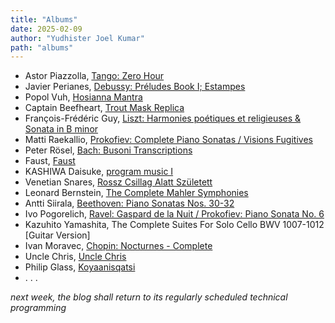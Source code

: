 ```yaml
---
title: "Albums"
date: 2025-02-09
author: "Yudhister Joel Kumar"
path: "albums"
---
```


- Astor Piazzolla, [Tango: Zero Hour](https://open.spotify.com/album/6NNvUtOmrKH7DlRUfnbx7d?si=l49CfoHlS3-hoVXrDv21VQ)
- Javier Perianes, [Debussy: Préludes Book I; Estampes](https://open.spotify.com/album/23tbqfAQEljnAv1QIsOupT?si=Dcg0AG45SwqkgbiL1N-TtA)
- Popol Vuh, [Hosianna Mantra](https://open.spotify.com/album/4Gvh60nRaiZhHhlIsJlD42?si=CaqQIIh-QFem-C5wYZrL5g)
- Captain Beefheart, [Trout Mask Replica](https://open.spotify.com/album/4dgAnIHFpnFdSBqpRZheHq?si=6Gpqq6RHROaawmHIAJDnOg)
- François-Frédéric Guy, [Liszt: Harmonies poétiques et religieuses & Sonata in B minor](https://open.spotify.com/album/5940qmbpthjoUESqMGuZlR?si=YyeHB4kiSPaMbpUS3y8J9w)
- Matti Raekallio, [Prokofiev: Complete Piano Sonatas / Visions Fugitives](https://open.spotify.com/album/1AAT6tE49DkszEs1bDeskI?si=SD0wGHjpS_WTvs7GYJlNwQ)
- Peter Rösel, [Bach: Busoni Transcriptions](https://open.spotify.com/album/6bVmC9ZrxJMRBUEWGUC3eF?si=F0848GQdQBufeuOEwwCIMA)
- Faust, [Faust](https://open.spotify.com/album/1ZFS7XZYHmyhTTs5QoZ1xA?si=CXwu7GxNQn6w6sBwirfNMg)
- KASHIWA Daisuke, [program music I](https://open.spotify.com/album/6Wx8t8cw8kF1P3USoiP32h?si=zFcIh-y4QtGej0QwxC-vkg)
- Venetian Snares, [Rossz Csillag Alatt Született](https://open.spotify.com/album/0bLh9voLnkyqeVVTcxofDd?si=iXwgGml8RHGsoFWP5EgCsA)
- Leonard Bernstein, [The Complete Mahler Symphonies](https://open.spotify.com/album/0Eu2XkhUwHtEzJKwzZ64D6?si=wA6kZk1_Q6G2by7ZsL0A2Q)
- Antti Siirala, [Beethoven: Piano Sonatas Nos. 30-32](https://open.spotify.com/album/5mAL60i1j6fFOIoznIlUKs?si=e4OMgZsqSnWM8n9XxKzkEw)
- Ivo Pogorelich, [Ravel: Gaspard de la Nuit / Prokofiev: Piano Sonata No. 6](https://open.spotify.com/album/5DiCgO6trcxIMjIP8mrUNS?si=k60rmnjaSTKGcOp5jtLmjQ)
- Kazuhito Yamashita, The Complete Suites For Solo Cello BWV 1007-1012 [Guitar Version]
- Ivan Moravec, [Chopin: Nocturnes - Complete](https://open.spotify.com/album/1qvsC1bJKQPc9n9A9B3bh1?si=OpY4Xm6OSYymhSINawOS-g)
- Uncle Chris, [Uncle Chris](https://open.spotify.com/album/66vV4K8eoBoAAG17iNM5IV?si=laNEvFwRSYa3p8HdxQgmkQ)
- Philip Glass, [Koyaanisqatsi](https://open.spotify.com/album/0I5Te5Oi0Cbes6nwEe4uFV?si=D2mP61kTSB65kf9Qp2kI8Q)
- . . .

*next week, the blog shall return to its regularly scheduled technical programming*
